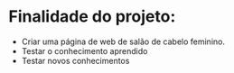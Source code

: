 # Finalidade do projeto:
- Criar uma página de web de salão de cabelo feminino.
- Testar o conhecimento aprendido
- Testar novos conhecimentos
 